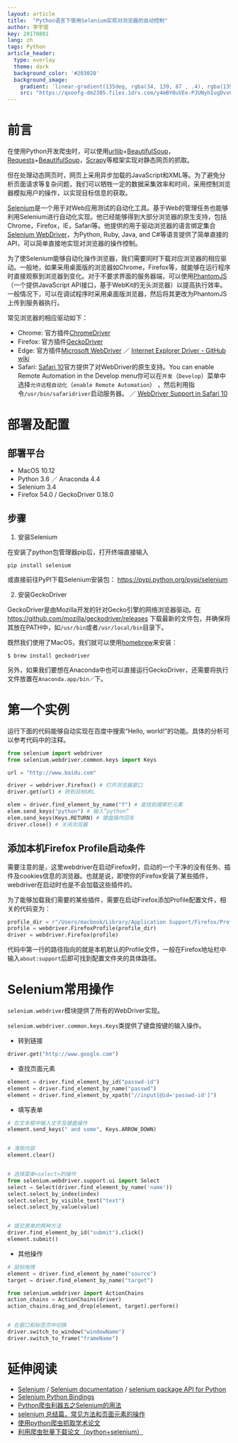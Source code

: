 ```yaml
---
layout: article
title:  "Python语言下使用Selenium实现对浏览器的自动控制"
author: 李宇琨
key: 20170801
lang: zh
tags: Python
article_header:
  type: overlay
  theme: dark
  background_color: '#203028'
  background_image:
    gradient: 'linear-gradient(135deg, rgba(34, 139, 87 , .4), rgba(139, 34, 139, .4))'
    src: "https://qxoofg-dm2305.files.1drv.com/y4mBY0uVEe-PJUNyhIugDvvGE6dv0nK7LWs-FST9h8ZTsDwxjYRPYEOMjWVn9AjrxWqY5fenVeUF1RJdiO5f4lapIkohlhWaPdLDJCgagNLO2dTzqss86bTU9qH70ycta7uz_4BelqJSKcDHJKmLCLn1DeAPiNwEonzopcsvesEBOh6sXQ9uLpGO9zIBP6tv9Wnqny7XFuy2OCvVsdBxmKE2Q?width=5814&height=3784&cropmode=none"
---
```


# 前言

在使用Python开发爬虫时，可以使用[urllib](https://docs.python.org/3/library/urllib.html)+[BeautifulSoup](https://www.crummy.com/software/BeautifulSoup/)，[Requests](http://docs.python-requests.org/en/master/)+[BeautifulSoup](https://www.crummy.com/software/BeautifulSoup/)，[Scrapy](https://scrapy.org/)等框架实现对静态网页的抓取。

但在处理动态网页时，网页上采用异步加载的JavaScript和XML等。为了避免分析页面请求等复杂问题，我们可以牺牲一定的数据采集效率和时间，采用控制浏览器模拟用户的操作，以实现目标信息的获取。

[Selenium](http://www.seleniumhq.org/)是一个用于对Web应用测试的自动化工具。基于Web的管理任务也能够利用Selenium进行自动化实现。他已经能够得到大部分浏览器的原生支持，包括Chrome，Firefox，IE，Safari等。他提供的用于驱动浏览器的语言绑定集合[Selenium WebDriver](http://www.seleniumhq.org/projects/webdriver/)，为Python, Ruby, Java, and C#等语言提供了简单直接的API，可以简单直接地实现对浏览器的操作控制。

为了使Selenium能够自动化操作浏览器，我们需要同时下载对应浏览器的相应驱动。一般地，如果采用桌面版的浏览器如Chrome，Firefox等，就能够在运行程序时直接观察到浏览器到变化。对于不要求界面的服务器端，可以使用[PhantomJS](http://phantomjs.org/)（一个提供JavaScript API接口，基于WebKit的无头浏览器）以提高执行效率。一般情况下，可以在调试程序时采用桌面版浏览器，然后将其更改为PhantomJS上传到服务器执行。

常见浏览器的相应驱动如下：

* Chrome: 官方插件[ChromeDriver](https://sites.google.com/a/chromium.org/chromedriver/)
* Firefox: 官方插件[GeckoDriver](https://github.com/mozilla/geckodriver/releases)
* Edge: 官方插件[Microsoft WebDriver](https://developer.microsoft.com/en-us/microsoft-edge/tools/webdriver/) ／ [Internet Explorer Driver - GitHub wiki](https://github.com/SeleniumHQ/selenium/wiki/InternetExplorerDriver)
* Safari: [Safari 10](https://developer.apple.com/library/content/releasenotes/General/WhatsNewInSafari/Articles/Safari_10_0.html)官方提供了对WebDriver的原生支持。You can enable Remote Automation in the Develop menu你可以在`开发`（`Develop`）菜单中选择`允许远程自动化`（`enable Remote Automation`） ，然后利用指令`/usr/bin/safaridriver`启动服务器。 ／ [WebDriver Support in Safari 10](https://webkit.org/blog/6900/webdriver-support-in-safari-10/)

# 部署及配置

## 部署平台

* MacOS 10.12
* Python 3.6 ／ Anaconda 4.4
* Selenium 3.4
* Firefox 54.0 / GeckoDriver 0.18.0

## 步骤

1. 安装Selenium

在安装了python包管理器pip后，打开终端直接输入

```
pip install selenium
```

或直接前往PyPI下载Selenium安装包：
https://pypi.python.org/pypi/selenium

2. 安装GeckoDriver

GeckoDriver是由Mozilla开发的针对Gecko引擎的网络浏览器驱动。在 https://github.com/mozilla/geckodriver/releases 下载最新的文件包，并确保将其放在PATH中，如`/usr/bin`或者`/usr/local/bin`目录下。

既然我们使用了MacOS，我们就可以使用[homebrew](https://brew.sh/)来安装：

```
$ brew install geckodriver
```
另外，如果我们要想在Anaconda中也可以直接运行GeckoDriver，还需要将执行文件放置在`Anaconda.app/bin／`下。

# 第一个实例

运行下面的代码能够自动实现在百度中搜索“Hello, world!”的功能。具体的分析可以参考代码中的注释。

```python
from selenium import webdriver
from selenium.webdriver.common.keys import Keys

url = "http://www.baidu.com"

driver = webdriver.Firefox() # 打开浏览器窗口
driver.get(url) # 转到目标URL

elem = driver.find_element_by_name("f") # 查找到搜索栏元素
elem.send_keys("python") # 输入”python“
elem.send_keys(Keys.RETURN) # 键盘操作回车
driver.close() # 关闭浏览器
```

## 添加本机Firefox Profile启动条件

需要注意的是，这里webdriver在启动Firefox时，启动的一个干净的没有任务、插件及cookies信息的浏览器。也就是说，即使你的Firefox安装了某些插件，webdriver在启动时也是不会加载这些插件的。

为了能够加载我们需要的某些插件，需要在启动Firefox添加Profile配置文件，相关的代码变为：

```python
profile_dir = r"/Users/macbook/Library/Application Support/Firefox/Profiles/62rkdb8y.default"
profile = webdriver.FirefoxProfile(profile_dir)
driver = webdriver.Firefox(profile)
```

代码中第一行的路径指向的就是本机默认的Profile文件，一般在Firefox地址栏中输入`about:support`后即可找到配置文件夹的具体路径。

# Selenium常用操作

`selenium.webdriver`模块提供了所有的WebDriver实现。

`selenium.webdriver.common.keys.Keys`类提供了键盘按键的输入操作。

* 转到链接

```python
driver.get("http://www.google.com")
```

* 查找页面元素

```python
element = driver.find_element_by_id("passwd-id")
element = driver.find_element_by_name("passwd")
element = driver.find_element_by_xpath("//input[@id='passwd-id']")
```

* 填写表单

```python
# 在文本框中输入文字及键盘操作
element.send_keys(" and some", Keys.ARROW_DOWN)


# 清除内容
element.clear()


# 选择菜单<select>的操作
from selenium.webdriver.support.ui import Select
select = Select(driver.find_element_by_name('name'))
select.select_by_index(index)
select.select_by_visible_text("text")
select.select_by_value(value)


# 提交表单的两种方法
driver.find_element_by_id("submit").click()
element.submit()
```

* 其他操作

```python
# 鼠标拖拽
element = driver.find_element_by_name("source")
target = driver.find_element_by_name("target")

from selenium.webdriver import ActionChains
action_chains = ActionChains(driver)
action_chains.drag_and_drop(element, target).perform()


# 在窗口和标签页中切换
driver.switch_to_window("windowName")
driver.switch_to_frame("frameName")
```


# 延伸阅读

* [Selenium](http://www.seleniumhq.org/) / [Selenium documentation](http://seleniumhq.github.io/selenium/docs/api/py/index.html#) / [selenium package API for Python](https://seleniumhq.github.io/selenium/docs/api/py/api.html)
* [Selenium Python Bindings](http://selenium-python.readthedocs.io/index.html)
* [Python爬虫利器五之Selenium的用法](http://cuiqingcai.com/2599.html)
* [selenium 总结篇，常见方法和页面元素的操作](http://www.cnblogs.com/tobecrazy/p/4570494.html)
* [使用python爬虫抓取学术论文](http://blog.csdn.net/lin370/article/details/44626731)
* [利用爬虫批量下载论文（python+selenium）](https://zhuanlan.zhihu.com/p/27641546)
